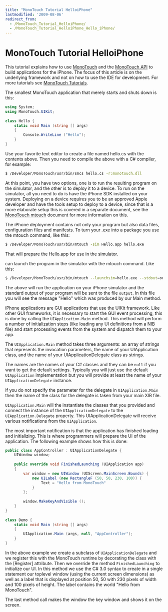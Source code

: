 ```yaml
---
title: "MonoTouch Tutorial HelloiPhone"
lastmodified: '2009-08-06'
redirect_from:
  - /MonoTouch_Tutorial_HelloiPhone/
  - /MonoTouch_Tutorial_HelloiPhone_Hello_iPhone/
---
```


MonoTouch Tutorial HelloiPhone
==============================

This tutorial explains how to use [MonoTouch](/MonoTouch "MonoTouch") and the [MonoTouch API](/MonoTouch_API "MonoTouch API") to build applications for the iPhone. The focus of this article is on the underlying framework and not on how to use the IDE for development. For more tutorials see [MonoTouch Tutorials](/MonoTouch_Tutorials "MonoTouch Tutorials").

The smallest MonoTouch application that merely starts and shuts down is this:

``` csharp
using System;
using MonoTouch.UIKit;
 
class Hello {
    static void Main (string [] args)
    {
        Console.WriteLine ("Hello");
    }
}
```

Use your favorite text editor to create a file named hello.cs with the contents above. Then you need to compile the above with a C\# compiler, for example:

``` bash
$ /Developer/MonoTouch/usr/bin/smcs hello.cs -r:monotouch.dll
```

At this point, you have two options, one is to run the resulting program on the simulator, and the other is to deploy it to a device. To run on the simulator, all you need to do is have the iPhone SDK installed on your system. Deploying on a device requires you to be an approved Apple developer and have the tools setup to deploy to a device, since that is a more elaborate setup this is covered in a separate document, see the [MonoTouch mtouch](/MonoTouch_mtouch "MonoTouch mtouch") document for more information on this.

The iPhone deployment contains not only your program but also data files, configuration files and manifests. To turn your .exe into a package you use the mtouch command, like this:

``` bash
$ /Developer/MonoTouch/usr/bin/mtouch -sim Hello.app hello.exe
```

That will prepare the Hello.app for use in the simulator.

can launch the program in the simulator with the mtouch command. Like this:

``` bash
$ /Developer/MonoTouch/usr/bin/mtouch --launchsim=hello.exe --stdout=output
```

The above will run the application on your iPhone simulator and the standard output of your program will be sent to the file `output`. In this file you will see the message "Hello" which was produced by our Main method.

iPhone applications are GUI applications that use the UIKit framework. Like other GUI frameworks, it is necessary to start the GUI event processing, this is done by calling the `UIApplication.Main` method. This method will perform a number of initialization steps (like loading any UI definitions from a NIB file) and start processing events from the system and dispatch them to your app.

The `UIApplication.Main` method takes three arguments: an array of strings that represents the invocation parameters, the name of your UIApplication class, and the name of your UIApplicationDelegate class as strings.

The names are the names of your C\# classes and they can be `null` if you want to get the default settings. Typically you will just use the default `UIApplication` implementation but you will provide at least the name of your `UIApplicationDelegate` instance.

If you do not specify the parameter for the delegate in `UIApplication.Main` then the name of the class for the delegate is taken from your main XIB file.

`UIApplication.Main` will the instantiate the classes that you provided and connect the instance of the `UIApplicationDelegate` to the `UIApplication.Delegate` property. This UIApplicationDelegate will receive various notifications from the `UIApplication`.

The most important notification is that the application has finished loading and initializing. This is where programmers will prepare the UI of the application. The following example shows how this is done:

``` csharp
public class AppController : UIApplicationDelegate {
    UIWindow window;
 
    public override void FinishedLaunching (UIApplication app)
    {
        var window = new UIWindow (UIScreen.MainScreen.Bounds) {
            new UILabel (new RectangleF (50, 50, 230, 100)) {
                Text = "Hello from MonoTouch"
            }
        };
 
        window.MakeKeyAndVisible ();
    }
}
 
class Demo {
    static void Main (string [] args)
    {
        UIApplication.Main (args, null, "AppController");
    }     
}
```

In the above example we create a subclass of `UIApplicationDelegate` and we register this with the MonoTouch runtime by decorating the class with the [Register] attribute. Then we override the method `FinishedLaunching` to initialize our UI. In this method we use the C\# 3.0 syntax to create in a single statement our toplevel window (using the current screen dimensions) as well as a label that is displayed at position 50, 50 with 230 pixels of width and 100 pixels of height. The label contains the world "Hello from MonoTouch".

The last method call makes the window the key window and shows it on the screen.

